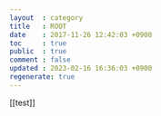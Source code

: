 ```yaml
---
layout  : category
title   : ROOT
date    : 2017-11-26 12:42:03 +0900
toc     : true
public  : true
comment : false
updated : 2023-02-16 16:36:03 +0900
regenerate: true
---
```


[[test]]
